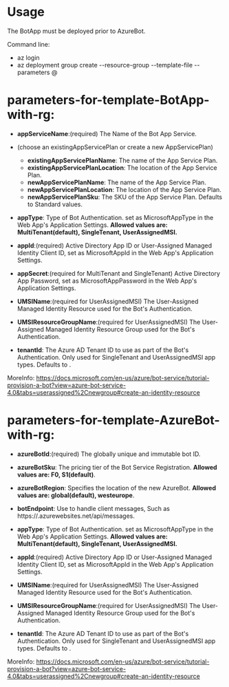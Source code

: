 # Usage

The BotApp must be deployed prior to AzureBot.

Command line:

- az login
- az deployment group create --resource-group <group-name> --template-file <template-file> --parameters @<parameters-file>

# parameters-for-template-BotApp-with-rg:

- **appServiceName**:(required) The Name of the Bot App Service.

- (choose an existingAppServicePlan or create a new AppServicePlan)

  - **existingAppServicePlanName**: The name of the App Service Plan.
  - **existingAppServicePlanLocation**: The location of the App Service Plan.
  - **newAppServicePlanName**: The name of the App Service Plan.
  - **newAppServicePlanLocation**: The location of the App Service Plan.
  - **newAppServicePlanSku**: The SKU of the App Service Plan. Defaults to Standard values.

- **appType**: Type of Bot Authentication. set as MicrosoftAppType in the Web App's Application Settings. **Allowed values are: MultiTenant(default), SingleTenant, UserAssignedMSI.**

- **appId**:(required) Active Directory App ID or User-Assigned Managed Identity Client ID, set as MicrosoftAppId in the Web App's Application Settings.

- **appSecret**:(required for MultiTenant and SingleTenant) Active Directory App Password, set as MicrosoftAppPassword in the Web App's Application Settings.

- **UMSIName**:(required for UserAssignedMSI) The User-Assigned Managed Identity Resource used for the Bot's Authentication.

- **UMSIResourceGroupName**:(required for UserAssignedMSI) The User-Assigned Managed Identity Resource Group used for the Bot's Authentication.

- **tenantId**: The Azure AD Tenant ID to use as part of the Bot's Authentication. Only used for SingleTenant and UserAssignedMSI app types. Defaults to <Subscription Tenant ID>.

MoreInfo: https://docs.microsoft.com/en-us/azure/bot-service/tutorial-provision-a-bot?view=azure-bot-service-4.0&tabs=userassigned%2Cnewgroup#create-an-identity-resource

# parameters-for-template-AzureBot-with-rg:

- **azureBotId**:(required) The globally unique and immutable bot ID.
- **azureBotSku**: The pricing tier of the Bot Service Registration. **Allowed values are: F0, S1(default)**.
- **azureBotRegion**: Specifies the location of the new AzureBot. **Allowed values are: global(default), westeurope**.
- **botEndpoint**: Use to handle client messages, Such as https://<botappServiceName>.azurewebsites.net/api/messages.

- **appType**: Type of Bot Authentication. set as MicrosoftAppType in the Web App's Application Settings. **Allowed values are: MultiTenant(default), SingleTenant, UserAssignedMSI.**
- **appId**:(required) Active Directory App ID or User-Assigned Managed Identity Client ID, set as MicrosoftAppId in the Web App's Application Settings.
- **UMSIName**:(required for UserAssignedMSI) The User-Assigned Managed Identity Resource used for the Bot's Authentication.
- **UMSIResourceGroupName**:(required for UserAssignedMSI) The User-Assigned Managed Identity Resource Group used for the Bot's Authentication.
- **tenantId**: The Azure AD Tenant ID to use as part of the Bot's Authentication. Only used for SingleTenant and UserAssignedMSI app types. Defaults to <Subscription Tenant ID>.

MoreInfo: https://docs.microsoft.com/en-us/azure/bot-service/tutorial-provision-a-bot?view=azure-bot-service-4.0&tabs=userassigned%2Cnewgroup#create-an-identity-resource
